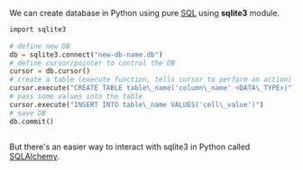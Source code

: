 


  
We can create database in Python using pure [SQL](Programming--SQL.html) using **sqlite3** module.  
  

```python
import sqlite3  
  
# define new DB  
db = sqlite3.connect("new-db-name.db")  
# define cursor/pointer to control the DB  
cursor = db.cursor()  
# create a table (execute function, tells cursor to perform an action)  
cursor.execute("CREATE TABLE table\_name('column\_name' <DATA\_TYPE>)")  
# pass some values into the table  
cursor.execute("INSERT INTO table\_name VALUES('cell\_value')")  
# save DB  
db.commit()  
  

```
  
  
But there's an easier way to interact with sqlite3 in Python called [SQLAlchemy](Programming--Python--40._Flask--40.8_SQL--40.8.1_SQLAlchemy.html).